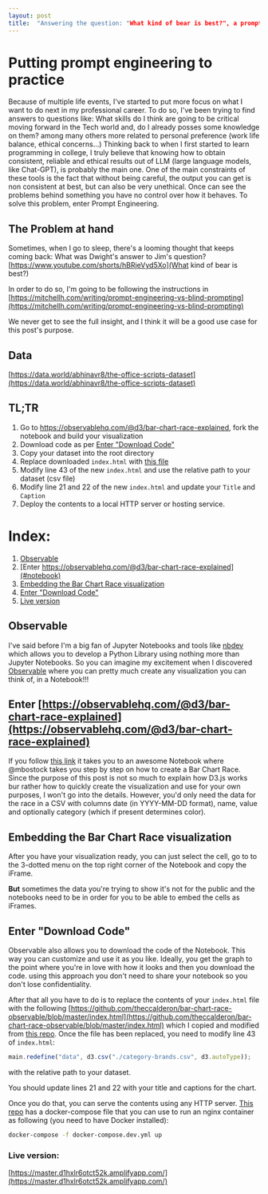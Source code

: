 ```yaml
---
layout: post
title:  "Answering the question: "What kind of bear is best?", a prompt engineering exercise. "
---
```


# Putting prompt engineering to practice

Because of multiple life events, I've started to put more focus on what I want to do next in my professional career. To do so, I've been trying to find answers to questions like: What skills do I think are going to be critical moving forward in the Tech world and, do I already posses some knowledge on them? among many others more related to personal preference (work life balance, ethical concerns...)
Thinking back to when I first started to learn programming in college, I truly believe that knowing how to obtain consistent, reliable and ethical results out of LLM (large language models, like Chat-GPT), is probably the main one. One of the main constraints of these tools is the fact that without being careful, the output you can get is non consistent at best, but can also be very unethical. Once can see the problems behind something you have no control over how it behaves. To solve this problem, enter Prompt Engineering.

## The Problem at hand
Sometimes, when I go to sleep, there's a looming thought that keeps coming back:
What was Dwight's answer to Jim's question?
[https://www.youtube.com/shorts/hBRjeVyd5Xo](What kind of bear is best?)

In order to do so, I'm going to be following the instructions in [https://mitchellh.com/writing/prompt-engineering-vs-blind-prompting](https://mitchellh.com/writing/prompt-engineering-vs-blind-prompting)

We never get to see the full insight, and I think it will be a good use case for this post's purpose.

## Data
[https://data.world/abhinavr8/the-office-scripts-dataset](https://data.world/abhinavr8/the-office-scripts-dataset)

## TL;TR
1. Go to https://observablehq.com/@d3/bar-chart-race-explained, fork the notebook and build your visualization
2. Download code as per [Enter "Download Code"](#download)
3. Copy your dataset into the root directory
4. Replace downloaded `index.html` with [this file](https://github.com/theccalderon/bar-chart-race-observable/blob/master/index.html)
5. Modify line 43 of the new `index.html` and use the relative path to your dataset (csv file)
6. Modify line 21 and 22 of the new `index.html` and update your `Title` and `Caption`
7. Deploy the contents to a local HTTP server or hosting service.

# Index:
1. [Observable](#observable)
2. [Enter https://observablehq.com/@d3/bar-chart-race-explained](#notebook)
3. [Embedding the Bar Chart Race visualization](#embedding)
4. [Enter "Download Code"](#download)
5. [Live version](#live)


## Observable<a name="observable"></a>

I've said before I'm a big fan of Jupyter Notebooks and tools like [nbdev](https://github.com/fastai/nbdev) which allows you to develop a Python Library using nothing more than Jupyter Notebooks. So you can imagine my excitement when I discovered [Observable](https://observablehq.com/) where you can pretty much create any visualization you can think of, in a Notebook!!!

## Enter [https://observablehq.com/@d3/bar-chart-race-explained](https://observablehq.com/@d3/bar-chart-race-explained)<a name="notebook"></a>

If you follow [this link](https://observablehq.com/@d3/bar-chart-race-explained) it takes you to an awesome Notebook where @mbostock takes you step by step on how to create a Bar Chart Race.
Since the purpose of this post is not so much to explain how D3.js works bur rather how to quickly create the visualization and use for your own purposes, I won't go into the details. However, you'd only need the data for the race in a CSV with columns date (in YYYY-MM-DD format), name, value and optionally category (which if present determines color).

## Embedding the Bar Chart Race visualization<a name="embedding"></a>

After you have your visualization ready, you can just select the cell, go to to the 3-dotted menu on the top right corner of the Notebook and copy the iFrame.

**But** sometimes the data you're trying to show it's not for the public and the notebooks need to be in order for you to be able to embed the cells as iFrames.

## Enter "Download Code"<a name="download"></a>

Observable also allows you to download the code of the Notebook. This way you can customize and use it as you like. Ideally, you get the graph to the point where you're in love with how it looks and then you download the code. using this approach you don't need to share your notebook so you don't lose confidentiality.

After that all you have to do is to replace the contents of your `index.html` file with the following [https://github.com/theccalderon/bar-chart-race-observable/blob/master/index.html](https://github.com/theccalderon/bar-chart-race-observable/blob/master/index.html) which I copied and modified from [this repo](https://github.com/observablehq/examples/tree/main/standalone).
Once the file has been replaced, you need to modify line 43 of `index.html`:
```js
main.redefine("data", d3.csv("./category-brands.csv", d3.autoType));
```
with the relative path to your dataset.

You should update lines 21 and 22 with your title and captions for the chart.

Once you do that, you can serve the contents using any HTTP server. [This repo](https://github.com/theccalderon/bar-chart-race-observable) has a docker-compose file that you can use to run an nginx container as following (you need to have Docker installed):
```bash
docker-compose -f docker-compose.dev.yml up
```

### Live version: <a name="live"></a>
[https://master.d1hxlr6otct52k.amplifyapp.com/](https://master.d1hxlr6otct52k.amplifyapp.com/)